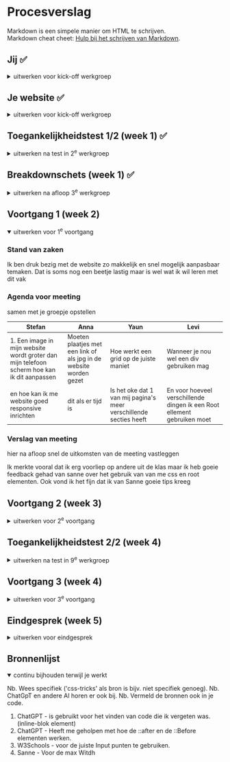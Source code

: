 # Procesverslag
Markdown is een simpele manier om HTML te schrijven.  
Markdown cheat cheet: [Hulp bij het schrijven van Markdown](https://github.com/adam-p/markdown-here/wiki/Markdown-Cheatsheet).





## Jij ✅

<details>
  <summary>uitwerken voor kick-off werkgroep</summary>

  ### Auteur:
  Levi Titarsole

  #### Je startniveau:
  Mijn start niveau voor dit project is ```Rood``` Dit omdat wel ervaring heb met code maar me nog zeker geen expert noem.

  #### Je focus:
  De focus die ik leg dit vak gaat worden op  ```Responsive``` Dit omdat ik het gevoel heb dat ik hier nog het meeste in kan leren
  
 
</details>





## Je website ✅

<details>
  <summary>uitwerken voor kick-off werkgroep</summary>

  ### Je opdracht:
  https://www.efteling.com/nl

  #### Screenshot(s) van de eerste pagina (small screen): 
  Home Pagina Efteling  
  <img src="./images/github/home-page_efteling.png" width="375px" alt="De home pagina van de Efteling">

  #### Screenshot(s) van de tweede pagina (small screen):
  Openingstijden pagina Efteling  
  <img src="./images/github/openingstijden-page-eftling.png" width="375px" alt="De Openingstijden pagina van de Efteling">
 
</details>



## Toegankelijkheidstest 1/2 (week 1) ✅

<details>
  <summary>uitwerken na test in 2<sup>e</sup> werkgroep</summary>

  ### Bevindingen
  Lijst met je bevindingen die in de WCAG test naar voren kwamen:
* Op het moment van checken van de website waren sommige knoppen niet werkend wanneer de website naar de mobile versie ging.
* De website maakten bijna alleen maar gebruik van div's en de tekst was niet 100% samantisch
* De website was goed te navigeren aan de hand van tabs.
* Buiten de knop die niet werkte op de home page werkte alles perfect voor mobile.
* De website maakt gebruik van zeer uitgebreide alt teksten.
* Alle video's binnen in de website stonden op autoplay en konden niet worden gepauzeert.
* Binnen in de website word geen dark-mode gesupport 

</details>



## Breakdownschets (week 1) ✅

<details>
  <summary>uitwerken na afloop 3<sup>e</sup> werkgroep</summary>

  ### de hele pagina: 
  <img src="./images/github/pagina-1.png" width="375px" alt="Homepagina met alle HTML elementen">

  ### dynamisch deel (bijv menu): 
  <img src="./images/github/pagina-2.png" width="375px" alt="Specifiek dynamisch deel van de homepagina">

  ### wellicht nog een dynamisch deel (bijv filter): 
  <img src="./images/github/pagina-3.png" width="375px" alt="Wellicht specifiek dynamisch deel van de homepagina">

</details>





## Voortgang 1 (week 2)

<details open>
  <summary>uitwerken voor 1<sup>e</sup> voortgang</summary>

  ### Stand van zaken
  Ik ben druk bezig met de website zo makkelijk en snel mogelijk aanpasbaar temaken. Dat is soms nog een beetje lastig maar is wel wat ik wil leren met dit vak


  ### Agenda voor meeting
  samen met je groepje opstellen

  | Stefan      | Anna          | Yaun    | Levi       |
  | ---            | ---                | ---          | ---              |
  | 1.⁠ ⁠Een image in mijn website wordt groter dan mijn telefoon scherm hoe kan ik dit aanpassen   | Moeten plaatjes met een link of als jpg in de website worden gezet           | Hoe werkt een grid op de juiste maniet    | Wanneer je nou wel een div gebruiken mag    |
  | ⁠⁠en hoe kan ik me website goed responsive inrichten | dit als er tijd is | Is het oke dat 1 van mij pagina's meer verschillende secties heeft| En voor hoeveel verschillende dingen ik een Root ellement gebruiken moet |


  ### Verslag van meeting
  hier na afloop snel de uitkomsten van de meeting vastleggen

Ik merkte vooral dat ik erg voorliep op andere uit de klas maar ik heb goeie feedback gehad van sanne over het gebruik van van me css en root elementen. Ook vond ik het fijn dat ik van Sanne goeie tips kreeg

</details>





## Voortgang 2 (week 3)

<details>
  <summary>uitwerken voor 2<sup>e</sup> voortgang</summary>

  ### Stand van zaken
  hier dit ging goed & dit was lastig (neem ook screenshots op van delen van je website en code)


  ### Agenda voor meeting
  samen met je groepje opstellen

  | Stefan      | Anna          | Yaun    | Levi       |
  | ---            | ---                | ---          | ---              |
  | Hoe kun je makkelijk een hamburger menu maken| Hoe krijg ik een plaatje op de juiste plek | Hoe werkt een grid op de juiste maniet    | Wanneer je nou wel een div gebruiken mag    |
  | ⁠⁠en hoe kan ik me website goed responsive inrichten | ? | Is het oke dat 1 van mij pagina's meer verschillende secties heeft| En voor hoeveel verschillende dingen ik een Root ellement gebruiken moet |


  ### Verslag van meeting
  hier na afloop snel de uitkomsten van de meeting vastleggen

- Kijk goed naar de voorbeelden in github
- max witdh met witdh van 80% en en max witdh van aantal px

</details>





## Toegankelijkheidstest 2/2 (week 4)

<details>
  <summary>uitwerken na test in 9<sup>e</sup> werkgroep</summary>

  ### Bevindingen
  Lijst met je bevindingen die in de test naar voren kwamen (geef ook aan wat er verbeterd is):

</details>





## Voortgang 3 (week 4)

<details>
  <summary>uitwerken voor 3<sup>e</sup> voortgang</summary>

  ### Stand van zaken
  hier dit ging goed & dit was lastig (neem ook screenshots op van delen van je website en code)


  ### Agenda voor meeting
  samen met je groepje opstellen
Hier heb ik samen met Sanne gekeken naar me voortgang en hebben we samen gekeken hoe ik het men u beter zou kunnen maken tot af maken.


  ### Verslag van meeting
  hier na afloop snel de uitkomsten van de meeting vastleggen

- Eerst de website maken voor mobile!
- Dark mode goed naar kijken
- goed gebruik gemaakt van var's

</details>





## Eindgesprek (week 5)

<details>
  <summary>uitwerken voor eindgesprek</summary>

  ### Je uitkomst - karakteristiek screenshots:
  <img src="readme-images/dummy-plaatje.jpg" width="375px" alt="uitomst opdracht 1">


  ### Dit ging goed/Heb ik geleerd: 
  Korte omschrijving met plaatjes

  <img src="readme-images/dummy-plaatje.jpg" width="375px" alt="top">


  ### Dit was lastig/Is niet gelukt:
  Het is me helaas niet om de navbar responsive te krijgen. Beide maken lukt maar het samen voegen lukt niet

  <img src="readme-images/dummy-plaatje.jpg" width="375px" alt="bummer">
</details>





## Bronnenlijst

<details open>
  <summary>continu bijhouden terwijl je werkt</summary>

  Nb. Wees specifiek ('css-tricks' als bron is bijv. niet specifiek genoeg). 
  Nb. ChatGpT en andere AI horen er ook bij.
  Nb. Vermeld de bronnen ook in je code.

  1. ChatGPT - is gebruikt voor het vinden van code die ik vergeten was. (inline-blok element)
  2. ChatGPT - Heeft me geholpen met hoe de ::after en de ::Before elementen werken.
  3. W3Schools - voor de juiste Input punten te gebruiken.
  4. Sanne - Voor de max Witdh

</details>
